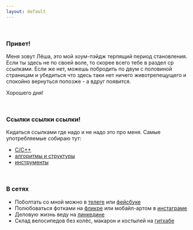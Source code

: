 ```yaml
---
layout: default
---
```

<br/>

### Привет! 

Меня зовут Лёша, это мой хоум-пэйдж терпящий период становления. Если ты здесь не по своей воле, то скорее всего тебе в раздел ср ссылками. Если же нет, можешь побродить по двум с половиной страницам и убедиться что здесь таки нет ничего животрепещущего и спокойно вернуться попозже - а вдруг появится.

Хорошего дня!

<br/>

### Ссылки ссылки ссылки!
Кидаться ссылками где надо и не надо это про меня. Самые употребляемые собираю тут:
* [C/C++](./cpp_links)
* [алгоритмы и структуры](./algo)
* [инструменты](./utils)
<br/>

### В сетях
* Поболтать со мной можно в [телеге](http://t.me/a_belkevich) или [фейсбуке](https://www.facebook.com/abelkevich)
* Полюбоваться фотками на [фликре](https://flickr.com/photos/a_belkevich) или мобайл-артом в [инстаграме](https://www.instagram.com/a_belkevich/)
* Деловую жизнь веду на [линкедине](https://www.linkedin.com/in/abelkevich)
* Склад велосипедов без колёс, макарон и костылей на [гитхабе](https://github.com/abelkevich)
